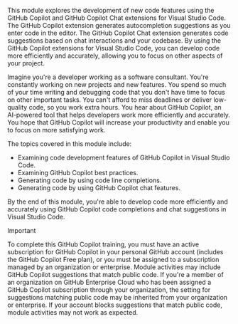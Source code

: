 This module explores the development of new code features using the GitHub Copilot and GitHub Copilot Chat extensions for Visual Studio Code. The GitHub Copilot extension generates autocompletion suggestions as you enter code in the editor. The GitHub Copilot Chat extension generates code suggestions based on chat interactions and your codebase. By using the GitHub Copilot extensions for Visual Studio Code, you can develop code more efficiently and accurately, allowing you to focus on other aspects of your project.

Imagine you're a developer working as a software consultant. You're constantly working on new projects and new features. You spend so much of your time writing and debugging code that you don't have time to focus on other important tasks. You can't afford to miss deadlines or deliver low-quality code, so you work extra hours. You hear about GitHub Copilot, an AI-powered tool that helps developers work more efficiently and accurately. You hope that GitHub Copilot will increase your productivity and enable you to focus on more satisfying work.

The topics covered in this module include:

- Examining code development features of GitHub Copilot in Visual Studio Code.
- Examining GitHub Copilot best practices.
- Generating code by using code line completions.
- Generating code by using GitHub Copilot chat features.

By the end of this module, you're able to develop code more efficiently and accurately using GitHub Copilot code completions and chat suggestions in Visual Studio Code.

> [!IMPORTANT]
> To complete this GitHub Copilot training, you must have an active subscription for GitHub Copilot in your personal GitHub account (includes the GitHub Copilot Free plan), or you must be assigned to a subscription managed by an organization or enterprise. Module activities may include GitHub Copilot suggestions that match public code. If you're a member of an organization on GitHub Enterprise Cloud who has been assigned a GitHub Copilot subscription through your organization, the setting for suggestions matching public code may be inherited from your organization or enterprise. If your account blocks suggestions that match public code, module activities may not work as expected.
